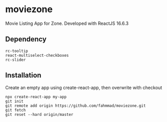 # moviezone
Movie Listing App for Zone. Developed with ReactJS 16.6.3

## Dependency
```
rc-tooltip
react-multiselect-checkboxes
rc-slider
```

## Installation
Create an empty app using create-react-app, then overwrite with checkout
```
npx create-react-app my-app
git init
git remote add origin https://github.com/fahmmad/moviezone.git
git fetch
git reset --hard origin/master
```
